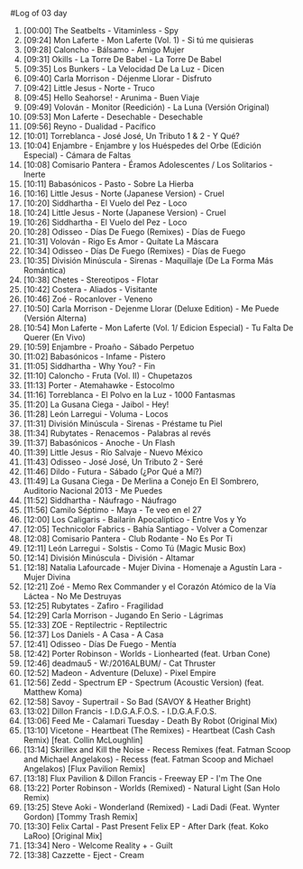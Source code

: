 #Log of 03 day

1. [00:00] The Seatbelts - Vitaminless - Spy
1. [09:24] Mon Laferte - Mon Laferte (Vol. 1) - Si tú me quisieras
1. [09:28] Caloncho - Bálsamo - Amigo Mujer
1. [09:31] Okills - La Torre De Babel - La Torre De Babel
1. [09:35] Los Bunkers - La Velocidad De La Luz - Dicen
1. [09:40] Carla Morrison - Déjenme Llorar - Disfruto
1. [09:42] Little Jesus - Norte - Truco
1. [09:45] Hello Seahorse! - Arunima - Buen Viaje
1. [09:49] Volován - Monitor (Reedición) - La Luna (Versión Original)
1. [09:53] Mon Laferte - Desechable - Desechable
1. [09:56] Reyno - Dualidad - Pacífico
1. [10:01] Torreblanca - José José, Un Tributo 1 & 2 - Y Qué?
1. [10:04] Enjambre - Enjambre y los Huéspedes del Orbe (Edición Especial) - Cámara de Faltas
1. [10:08] Comisario Pantera - Éramos Adolescentes / Los Solitarios - Inerte
1. [10:11] Babasónicos - Pasto - Sobre La Hierba
1. [10:16] Little Jesus - Norte (Japanese Version) - Cruel
1. [10:20] Siddhartha - El Vuelo del Pez - Loco
1. [10:24] Little Jesus - Norte (Japanese Version) - Cruel
1. [10:26] Siddhartha - El Vuelo del Pez - Loco
1. [10:28] Odisseo - Días De Fuego (Remixes) - Días de Fuego
1. [10:31] Volován - Rigo Es Amor - Quítate La Máscara
1. [10:34] Odisseo - Días De Fuego (Remixes) - Días de Fuego
1. [10:35] División Minúscula - Sirenas - Maquillaje (De La Forma Más Romántica)
1. [10:38] Chetes - Stereotipos - Flotar
1. [10:42] Costera - Aliados - Visitante
1. [10:46] Zoé - Rocanlover - Veneno
1. [10:50] Carla Morrison - Dejenme Llorar (Deluxe Edition) - Me Puede (Versión Alterna)
1. [10:54] Mon Laferte - Mon Laferte (Vol. 1/ Edicion Especial) - Tu Falta De Querer (En Vivo)
1. [10:59] Enjambre - Proaño - Sábado Perpetuo
1. [11:02] Babasónicos - Infame - Pistero
1. [11:05] Siddhartha - Why You? - Fin
1. [11:10] Caloncho - Fruta (Vol. II) - Chupetazos
1. [11:13] Porter - Atemahawke - Estocolmo
1. [11:16] Torreblanca - El Polvo en la Luz - 1000 Fantasmas
1. [11:20] La Gusana Ciega - Jaibol - Hey!
1. [11:28] León Larregui - Voluma - Locos
1. [11:31] División Minúscula - Sirenas - Préstame tu Piel
1. [11:34] Rubytates - Renacemos - Palabras al revés
1. [11:37] Babasónicos - Anoche - Un Flash
1. [11:39] Little Jesus - Río Salvaje - Nuevo México
1. [11:43] Odisseo - José José, Un Tributo 2 - Seré
1. [11:46] Dildo - Futura - Sábado (¿Por Qué a Mí?)
1. [11:49] La Gusana Ciega - De Merlina a Conejo En El Sombrero, Auditorio Nacional 2013 - Me Puedes
1. [11:52] Siddhartha - Náufrago - Náufrago
1. [11:56] Camilo Séptimo - Maya - Te veo en el 27
1. [12:00] Los Caligaris - Bailarín Apocalíptico - Entre Vos y Yo
1. [12:05] Technicolor Fabrics - Bahía Santiago - Volver a Comenzar
1. [12:08] Comisario Pantera - Club Rodante - No Es Por Ti
1. [12:11] León Larregui - Solstis - Como Tú (Magic Music Box)
1. [12:14] División Minúscula - División - Altamar
1. [12:18] Natalia Lafourcade - Mujer Divina - Homenaje a Agustín Lara - Mujer Divina
1. [12:21] Zoé - Memo Rex Commander y el Corazón Atómico de la Vía Láctea - No Me Destruyas
1. [12:25] Rubytates - Zafiro - Fragilidad
1. [12:29] Carla Morrison - Jugando En Serio - Lágrimas
1. [12:33] ZOE - Reptilectric - Reptilectric
1. [12:37] Los Daniels - A Casa - A Casa
1. [12:41] Odisseo - Días De Fuego - Mentía
1. [12:42] Porter Robinson - Worlds - Lionhearted (feat. Urban Cone)
1. [12:46] deadmau5 - W:/2016ALBUM/ - Cat Thruster
1. [12:52] Madeon - Adventure (Deluxe) - Pixel Empire
1. [12:56] Zedd - Spectrum EP - Spectrum (Acoustic Version) (feat. Matthew Koma)
1. [12:58] Savoy - Supertrail - So Bad (SAVOY & Heather Bright)
1. [13:02] Dillon Francis - I.D.G.A.F.O.S. - I.D.G.A.F.O.S.
1. [13:06] Feed Me - Calamari Tuesday - Death By Robot (Original Mix)
1. [13:10] Vicetone - Heartbeat (The Remixes) - Heartbeat (Cash Cash Remix) [feat. Collin McLoughlin]
1. [13:14] Skrillex and Kill the Noise - Recess Remixes (feat. Fatman Scoop and Michael Angelakos) - Recess (feat. Fatman Scoop and Michael Angelakos) [Flux Pavilion Remix]
1. [13:18] Flux Pavilion & Dillon Francis - Freeway EP - I'm The One
1. [13:22] Porter Robinson - Worlds (Remixed) - Natural Light (San Holo Remix)
1. [13:25] Steve Aoki - Wonderland (Remixed) - Ladi Dadi (Feat. Wynter Gordon) [Tommy Trash Remix]
1. [13:30] Felix Cartal - Past Present Felix EP - After Dark (feat. Koko LaRoo) [Original Mix]
1. [13:34] Nero - Welcome Reality + - Guilt
1. [13:38] Cazzette - Eject - Cream
